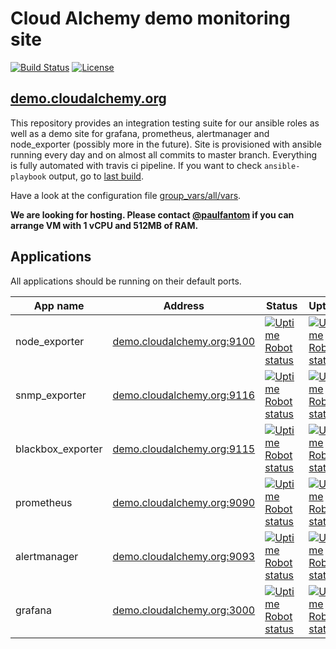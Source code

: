 # Cloud Alchemy demo monitoring site

[![Build Status](https://travis-ci.org/cloudalchemy/demo-site.svg?branch=master)](https://travis-ci.org/cloudalchemy/demo-site) [![License](https://img.shields.io/badge/license-MIT%20License-brightgreen.svg)](https://opensource.org/licenses/MIT)

## [demo.cloudalchemy.org](http://demo.cloudalchemy.org:3000/dashboard/db/node-exporter-full?refresh=1m&orgId=1)

This repository provides an integration testing suite for our ansible roles as well as a demo site for grafana, prometheus, alertmanager and node_exporter (possibly more in the future).
Site is provisioned with ansible running every day and on almost all commits to master branch. Everything is fully automated with travis ci pipeline. If you want to check `ansible-playbook` output, go to [last build](https://travis-ci.org/cloudalchemy/demo-site).

Have a look at the configuration file [group_vars/all/vars](group_vars/all/vars).

**We are looking for hosting. Please contact [@paulfantom](https://github.com/paulfantom) if you can arrange VM with 1 vCPU and 512MB of RAM.**

## Applications

All applications should be running on their default ports.

| App name          | Address                                                         | Status |  Uptime  |
|-------------------|-----------------------------------------------------------------|--------|----------|
| node_exporter     | [demo.cloudalchemy.org:9100](http://demo.cloudalchemy.org:9100) | [![Uptime Robot status](https://img.shields.io/uptimerobot/status/m779739001-48f8ed6c3aa6f23da1ec11e2.svg)](http://demo.cloudalchemy.org:9100) | [![Uptime Robot status](https://img.shields.io/uptimerobot/ratio/7/m779739001-48f8ed6c3aa6f23da1ec11e2.svg)](http://demo.cloudalchemy.org:9100) |
| snmp_exporter     | [demo.cloudalchemy.org:9116](http://demo.cloudalchemy.org:9116) | [![Uptime Robot status](https://img.shields.io/uptimerobot/status/m779739006-f784bd36e07d328bfacb6d17.svg)](http://demo.cloudalchemy.org:9116) | [![Uptime Robot status](https://img.shields.io/uptimerobot/ratio/7/m779739006-f784bd36e07d328bfacb6d17.svg)](http://demo.cloudalchemy.org:9116) |
| blackbox_exporter | [demo.cloudalchemy.org:9115](http://demo.cloudalchemy.org:9115) | [![Uptime Robot status](https://img.shields.io/uptimerobot/status/m779739004-8447f4012a129e08df4db247.svg)](http://demo.cloudalchemy.org:9115) | [![Uptime Robot status](https://img.shields.io/uptimerobot/ratio/7/m779739004-8447f4012a129e08df4db247.svg)](http://demo.cloudalchemy.org:9115) |
| prometheus        | [demo.cloudalchemy.org:9090](http://demo.cloudalchemy.org:9090) | [![Uptime Robot status](https://img.shields.io/uptimerobot/status/m779739002-6049a4d9177bdf92d7dce7d9.svg)](http://demo.cloudalchemy.org:9190) | [![Uptime Robot status](https://img.shields.io/uptimerobot/ratio/7/m779739002-6049a4d9177bdf92d7dce7d9.svg)](http://demo.cloudalchemy.org:9190) |
| alertmanager      | [demo.cloudalchemy.org:9093](http://demo.cloudalchemy.org:9093) | [![Uptime Robot status](https://img.shields.io/uptimerobot/status/m779739005-687f76da143b768d378502f8.svg)](http://demo.cloudalchemy.org:9193) | [![Uptime Robot status](https://img.shields.io/uptimerobot/ratio/7/m779739005-687f76da143b768d378502f8.svg)](http://demo.cloudalchemy.org:9193) |
| grafana           | [demo.cloudalchemy.org:3000](http://demo.cloudalchemy.org:3000) | [![Uptime Robot status](https://img.shields.io/uptimerobot/status/m779739003-21ce43d565a95d31564b438d.svg)](http://demo.cloudalchemy.org:3000) | [![Uptime Robot status](https://img.shields.io/uptimerobot/ratio/7/m779739003-21ce43d565a95d31564b438d.svg)](http://demo.cloudalchemy.org:3000) |

